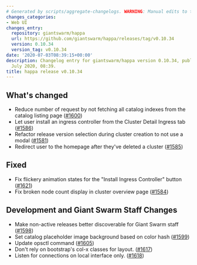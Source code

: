 ```yaml
---
# Generated by scripts/aggregate-changelogs. WARNING: Manual edits to this files will be overwritten.
changes_categories:
- Web UI
changes_entry:
  repository: giantswarm/happa
  url: https://github.com/giantswarm/happa/releases/tag/v0.10.34
  version: 0.10.34
  version_tag: v0.10.34
date: '2020-07-03T08:39:15+00:00'
description: Changelog entry for giantswarm/happa version 0.10.34, published on 03
  July 2020, 08:39.
title: happa release v0.10.34
---
```


## What's changed

- Reduce number of request by not fetching all catalog indexes from the catalog listing page ([#1600](https://github.com/giantswarm/happa/pull/1600))
- Let user install an ingress controller from the Cluster Detail Ingress tab ([#1586](https://github.com/giantswarm/happa/pull/1586))
- Refactor release version selection during cluster creation to not use a modal ([#1581](https://github.com/giantswarm/happa/pull/1581))
- Redirect user to the homepage after they've deleted a cluster ([#1585](https://github.com/giantswarm/happa/pull/1585))

## Fixed

- Fix flickery animation states for the "Install Ingress Controller" button ([#1621](https://github.com/giantswarm/happa/pull/1621))
- Fix broken node count display in cluster overview page ([#1584](https://github.com/giantswarm/happa/pull/1584))

## Development and Giant Swarm Staff  Changes

- Make non-active releases better discoverable for Giant Swarm staff  ([#1598](https://github.com/giantswarm/happa/pull/1598))
- Set catalog placeholder image background based on color hash ([#1599](https://github.com/giantswarm/happa/pull/1599))
- Update opsctl command ([#1605](https://github.com/giantswarm/happa/pull/1605))
- Don't rely on bootstrap's col-x classes for layout. ([#1617](https://github.com/giantswarm/happa/pull/1617))
- Listen for connections on local interface only. ([#1618](https://github.com/giantswarm/happa/pull/1618))

